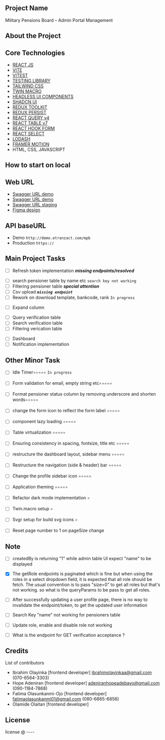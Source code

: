 ## Project Name

Military Pensions Board – Admin Portal Management

## About the Project

## Core Technologies

-   [REACT JS](https://react.dev/learn)
-   [VITE](https://vitejs.dev/)
-   [VITEST](https://vitest.dev/)
-   [TESTING LIBRARY](https://testing-library.com/)
-   [TAILWIND CSS](https://tailwindcss.com/)
-   [TWIN MACRO](https://github.com/ben-rogerson/twin.macro#readme)
-   [HEADLESS UI COMPONENTS](https://headlessui.com/)
-   [SHADCN UI](https://ui.shadcn.com/docs)
-   [REDUX TOOLKIT](https://redux-toolkit.js.org/)
-   [REDUX PERSIST](https://github.com/rt2zz/redux-persist)
-   [REACT QUERY v4](https://tanstack.com/query/v4/docs/overview)
-   [REACT TABLE v7](https://react-table-v7.tanstack.com/)
-   [REACT HOOK FORM](https://www.react-hook-form.com/)
-   [REACT SELECT](https://web.archive.org/web/20230427145507/https://react-select.com/home)
-   [LODASH](https://lodash.com/)
-   [FRAMER MOTION](https://www.framer.com/motion/introduction/)
-   HTML, CSS, JAVASCRIPT

## How to start on local

## Web URL

-   [Swagger URL demo](http://172.17.10.16:20008/swagger-ui.html#/)
-   [Swagger URL demo](https://demo.etranzact.com/mpb/swagger-ui.html#/)
-   [Swagger URL staging](https://mpb-admin-api.azurewebsites.net/swagger-ui/index.html)
-   [Figma design](<https://www.figma.com/file/zm27pUSkgjjBSdy2v49ppO/e-Pension-Web-Portal(MPB-1)?type=design&node-id=1-2&mode=design>)

## API baseURL

-   Demo `http://demo.etranzact.com/mpb`
-   Production `https://`

##  Main Project Tasks
<!-- User management -->
-   [ ] Refresh token implementation **_missing endpoints/resolved_**
<!-- Pensioner Management  -->
-   [ ] search pensioner table by name etc `search key not working`
-   [ ] Filtering pensioner table **_special attention_**
-   [ ] Csv upload **_`missing endpoint`_**
-   [ ] Rework on download template, bankcode, rank `In progress`
<!-- Role management -->
-   [ ] Expand column
<!-- Verification  -->
-   [ ] Query verification  table
-   [ ] Search verification table
-   [ ] Filtering verication table
<!-- Dashboard /Notification -->
-   [ ] Dashboard
-   [ ] Notification implementation

## Other Minor Task
-   [ ] Idle Timer`⭐️⭐️⭐️⭐️⭐️` `In progress`
-   [ ] Form validation for email, empty string etc`⭐️⭐️⭐️⭐️⭐️`
-   [ ] Format pensioner status column by removing underscore and shorten words`⭐️⭐️⭐️⭐️⭐️`
-   [ ] change the form icon to reflect the form label `⭐️⭐️⭐️⭐️⭐️`
-   [ ] component lazy loading `⭐️⭐️⭐️⭐️⭐️`
-   [ ] Table virtualization `⭐️⭐️⭐️⭐️⭐️`
-   [ ] Ensuring consistency in spacing, fontsize, title etc `⭐️⭐️⭐️⭐️⭐️`
-   [ ] restructure the dashboard layout, sidebar menu `⭐️⭐️⭐️⭐️⭐️`
-   [ ] Restructure the navigation (side & header) bar `⭐️⭐️⭐️⭐️⭐️`
-   [ ] Change the profile sidebar icon `⭐️⭐️⭐️⭐️⭐️`
-   [ ] Application theming `⭐️⭐️⭐️⭐️⭐️`
-   [ ] Refactor dark mode implementation `⭐️`
-   [ ] Twin.macro setup `⭐️`
-   [ ] Svgr setup for build svg icons `⭐️`
-   [ ] Reset page number to 1 on pageSize  change
  

## Note

- [ ] createdBy is returning "1" while admin table UI expect "name" to be displayed

- [X] The getRole endpoints is paginated which is fine but when using the roles in a select
    dropdown field, it is expected that all role should be fetch. The usual convention is to pass "size=0" to get all roles but that's not working. so what is the queryParams to be pass to get all
    roles.

- [ ] After successfully updating a user profile page, there is no way to invalidate the endpoint/token, to get the updated user information
  
- [ ] Search Key "name" not working for pensioners table

- [ ] Update role, enable and disable role not working
   
- [ ] What is the endpoint for GET verification acceptance ?


## Credits

List of contributors

-   Ibrahim Olayinka [frontend developer] <ibrahimolayinkaa@gmail.com> (070-6564-3303)
-   Hope Adeniran [frontend developer] <adeniranhopeadebayo@gmail.com> (090-1184-7868)
-   Fatima Olasunkanmi-Ojo [frontend developer] <fatimaolasunkanmi01@gmail.com> (080-6665-6856)
-   Olamide Olaitan [frontend developer]

## License

license @ ----
